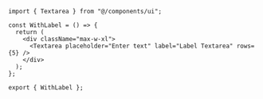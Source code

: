 ﻿```tsx
import { Textarea } from "@/components/ui";

const WithLabel = () => {
  return (
    <div className="max-w-xl">
      <Textarea placeholder="Enter text" label="Label Textarea" rows={5} />
    </div>
  );
};

export { WithLabel };

```
